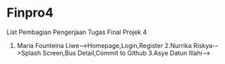 # Finpro4
List Pembagian Pengerjaan Tugas Final Projek 4
1. Maria Founteina Liwe-->Homepage,Login,Register
2.Nurrika Riskya-->Splash Screen,Bus Detail,Commit to Github
3.Asye Datun Illahi-->
